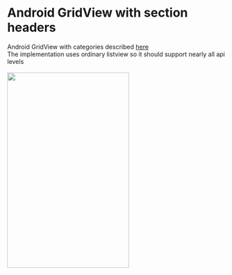 # Android GridView with section headers

Android GridView with categories described <a href="http://stackoverflow.com/questions/7397988/android-gridview-with-categories"> here </a>
<br/>
The implementation uses ordinary listview so it should support nearly all api levels
<br/><br/>
<img width="280px" height="450px" src="https://github.com/koros/GridViewExample/blob/master/docs/Screenshot_20231202_024148.png"><img>